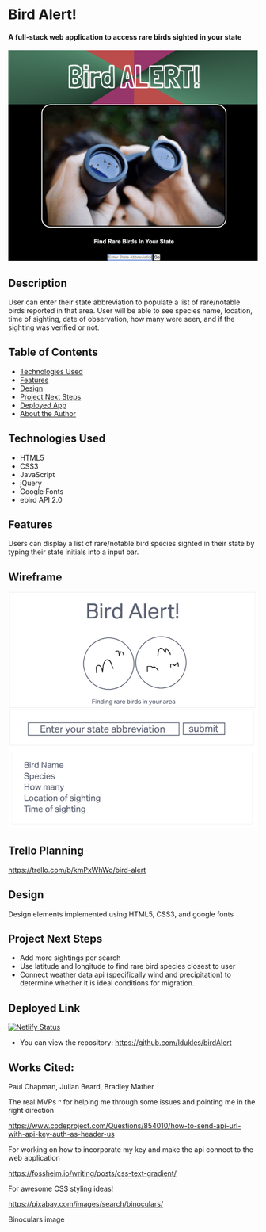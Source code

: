 # Bird Alert!

#### A full-stack web application to access rare birds sighted in your state

<img src="./img/screenShot.png" alt="bird Alert main page"/>

## Description
User can enter their state abbreviation to populate a list of rare/notable birds reported in that area. User will be able to see species name, location, time of sighting, date of observation, how many were seen, and if the sighting was verified or not.

## Table of Contents

* [Technologies Used](#technologiesused)
* [Features](#features)
* [Design](#design)
* [Project Next Steps](#nextsteps)
* [Deployed App](#deployment)
* [About the Author](#author)

## <a name="technologiesused"></a>Technologies Used
* HTML5
* CSS3
* JavaScript
* jQuery
* Google Fonts
* ebird API 2.0


## Features
Users can display a list of rare/notable bird species sighted in their state by typing their state initials into a input bar.


## Wireframe
<img src ="./img/Wireframe.png" alt="wireframe"/>

## Trello Planning
https://trello.com/b/kmPxWhWo/bird-alert

## <a name="design"></a>Design
Design elements implemented using HTML5, CSS3, and google fonts

## <a name="nextsteps"></a>Project Next Steps
* Add more sightings per search
* Use latitude and longitude to find rare bird species closest to user
* Connect weather data api (specifically wind and precipitation) to determine whether it is ideal conditions for migration.

## <a name="deployment"></a>Deployed Link
[![Netlify Status](https://api.netlify.com/api/v1/badges/05085374-b764-4c0b-8c80-ad7baacbcd53/deploy-status)](https://app.netlify.com/sites/bird-alert/deploys)



* You can view the repository:
https://github.com/ldukles/birdAlert


## Works Cited:
Paul Chapman, Julian Beard, Bradley Mather

The real MVPs ^ for helping me through some issues and pointing me in the right direction


https://www.codeproject.com/Questions/854010/how-to-send-api-url-with-api-key-auth-as-header-us

For working on how to incorporate my key and make the api connect to the web application


https://fossheim.io/writing/posts/css-text-gradient/

For awesome CSS styling ideas!


https://pixabay.com/images/search/binoculars/

Binoculars image